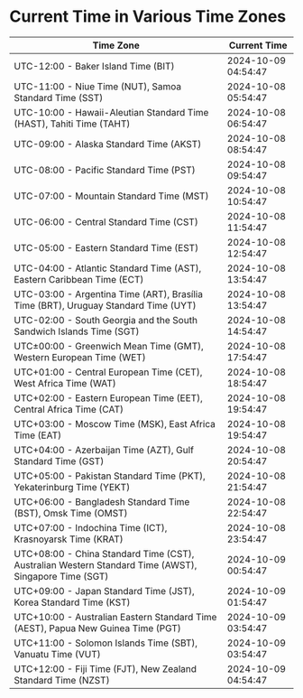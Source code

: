 # Current Time in Various Time Zones

| Time Zone | Current Time |
|-----------|--------------|
| UTC-12:00 - Baker Island Time (BIT) | 2024-10-09 04:54:47 |
| UTC-11:00 - Niue Time (NUT), Samoa Standard Time (SST) | 2024-10-08 05:54:47 |
| UTC-10:00 - Hawaii-Aleutian Standard Time (HAST), Tahiti Time (TAHT) | 2024-10-08 06:54:47 |
| UTC-09:00 - Alaska Standard Time (AKST) | 2024-10-08 08:54:47 |
| UTC-08:00 - Pacific Standard Time (PST) | 2024-10-08 09:54:47 |
| UTC-07:00 - Mountain Standard Time (MST) | 2024-10-08 10:54:47 |
| UTC-06:00 - Central Standard Time (CST) | 2024-10-08 11:54:47 |
| UTC-05:00 - Eastern Standard Time (EST) | 2024-10-08 12:54:47 |
| UTC-04:00 - Atlantic Standard Time (AST), Eastern Caribbean Time (ECT) | 2024-10-08 13:54:47 |
| UTC-03:00 - Argentina Time (ART), Brasília Time (BRT), Uruguay Standard Time (UYT) | 2024-10-08 13:54:47 |
| UTC-02:00 - South Georgia and the South Sandwich Islands Time (SGT) | 2024-10-08 14:54:47 |
| UTC±00:00 - Greenwich Mean Time (GMT), Western European Time (WET) | 2024-10-08 17:54:47 |
| UTC+01:00 - Central European Time (CET), West Africa Time (WAT) | 2024-10-08 18:54:47 |
| UTC+02:00 - Eastern European Time (EET), Central Africa Time (CAT) | 2024-10-08 19:54:47 |
| UTC+03:00 - Moscow Time (MSK), East Africa Time (EAT) | 2024-10-08 19:54:47 |
| UTC+04:00 - Azerbaijan Time (AZT), Gulf Standard Time (GST) | 2024-10-08 20:54:47 |
| UTC+05:00 - Pakistan Standard Time (PKT), Yekaterinburg Time (YEKT) | 2024-10-08 21:54:47 |
| UTC+06:00 - Bangladesh Standard Time (BST), Omsk Time (OMST) | 2024-10-08 22:54:47 |
| UTC+07:00 - Indochina Time (ICT), Krasnoyarsk Time (KRAT) | 2024-10-08 23:54:47 |
| UTC+08:00 - China Standard Time (CST), Australian Western Standard Time (AWST), Singapore Time (SGT) | 2024-10-09 00:54:47 |
| UTC+09:00 - Japan Standard Time (JST), Korea Standard Time (KST) | 2024-10-09 01:54:47 |
| UTC+10:00 - Australian Eastern Standard Time (AEST), Papua New Guinea Time (PGT) | 2024-10-09 03:54:47 |
| UTC+11:00 - Solomon Islands Time (SBT), Vanuatu Time (VUT) | 2024-10-09 03:54:47 |
| UTC+12:00 - Fiji Time (FJT), New Zealand Standard Time (NZST) | 2024-10-09 04:54:47 |
